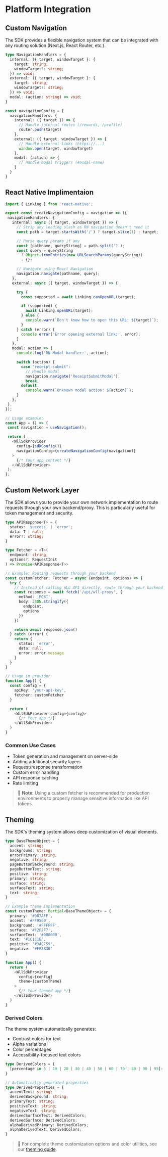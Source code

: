 # Platform Integration

## Custom Navigation

The SDK provides a flexible navigation system that can be integrated with any routing solution (Next.js, React Router, etc.).

```typescript
type NavigationHandlers = {
  internal: ({ target, windowTarget }: {
    target: string;
    windowTarget?: string;
  }) => void;
  external: ({ target, windowTarget }: {
    target: string;
    windowTarget?: string;
  }) => void;
  modal: (action: string) => void;
}

const navigationConfig = {
  navigationHandlers: {
    internal: ({ target }) => {
      // Handle internal routes (/rewards, /profile)
      router.push(target)
    },
    external: ({ target, windowTarget }) => {
      // Handle external links (https://...)
      window.open(target, windowTarget)
    },
    modal: (action) => {
      // Handle modal triggers (#modal-name)
    }
  }
}
```

## React Native Implimentaion

```typescript
import { Linking } from 'react-native';

export const createNavigationConfig = navigation => ({
 navigationHandlers: {
   internal: async ({ target, windowTarget }) => {
     // Strip any leading slash as RN navigation doesn't need it
     const path = target.startsWith('/') ? target.slice(1) : target;

     // Parse query params if any
     const [pathname, queryString] = path.split('?');
     const query = queryString
       ? Object.fromEntries(new URLSearchParams(queryString))
       : {};

     // Navigate using React Navigation
     navigation.navigate(pathname, query);
   },
   external: async ({ target, windowTarget }) => {

     try {
       const supported = await Linking.canOpenURL(target);

       if (supported) {
         await Linking.openURL(target);
       } else {
         console.warn(`Don't know how to open this URL: ${target}`);
       }
     } catch (error) {
       console.error('Error opening external link:', error);
     }
   },
   modal: action => {
     console.log('RN Modal handler:', action);

     switch (action) {
       case "receipt-submit":
         // Handle modal
         navigation.navigate('ReceiptSubmitModal');
         break;
       default:
         console.warn(`Unknown modal action: ${action}`);
     }
   },
 },
});

// Usage example:
const App = () => {
 const navigation = useNavigation();

 return (
   <WllSdkProvider
     config={sdkConfig()}
     navigationConfig={createNavigationConfig(navigation)}
   >
     {/* Your app content */}
   </WllSdkProvider>
 );
};
```

## Custom Network Layer

The SDK allows you to provide your own network implementation to route requests through your own backend/proxy. This is particularly useful for token management and security.

```typescript
type APIResponse<T> = {
  status: 'success' | 'error';
  data: T | null;
  error?: string;
}

type Fetcher = <T>(
  endpoint: string,
  options?: RequestInit
) => Promise<APIResponse<T>>

// Example: Routing requests through your backend
const customFetcher: Fetcher = async (endpoint, options) => {
  try {
    // Instead of calling WLL API directly, route through your backend
    const response = await fetch('/api/wll-proxy', {
      method: 'POST',
      body: JSON.stringify({
        endpoint,
        options
      })
    })

    return await response.json()
  } catch (error) {
    return {
      status: 'error',
      data: null,
      error: error.message
    }
  }
}

// Usage in provider
function App() {
  const config = {
    apiKey: 'your-api-key',
    fetcher: customFetcher
  }

  return (
    <WllSdkProvider config={config}>
      {/* Your app */}
    </WllSdkProvider>
  )
}
```

### Common Use Cases

- Token generation and management on server-side
- Adding additional security layers
- Request/response transformation
- Custom error handling
- API response caching
- Rate limiting

> 📘 **Note**: Using a custom fetcher is recommended for production environments to properly manage sensitive information like API tokens.

## Theming

The SDK's theming system allows deep customization of visual elements.

```typescript
type BaseThemeObject = {
  accent: string;
  background: string;
  errorPrimary: string;
  negative: string;
  pageButtonBackground: string;
  pageButtonText: string;
  positive: string;
  primary: string;
  surface: string;
  surfaceText: string;
  text: string;
}

// Example theme implementation
const customTheme: Partial<BaseThemeObject> = {
  primary: '#007AFF',
  accent: '#FF9500',
  background: '#FFFFFF',
  surface: '#F2F2F7',
  surfaceText: '#000000',
  text: '#1C1C1E',
  positive: '#34C759',
  negative: '#FF3B30'
}

function App() {
  return (
    <WllSdkProvider
      config={config}
      theme={customTheme}
    >
      {/* Your themed app */}
    </WllSdkProvider>
  )
}
```

### Derived Colors

The theme system automatically generates:
- Contrast colors for text
- Alpha variations
- Color percentages
- Accessibility-focused text colors

```typescript
type DerivedColors = {
  [percentage in 5 | 10 | 20 | 30 | 40 | 50 | 60 | 70 | 80 | 90 | 95]: string;
}

// Automatically generated properties
type DerivedProperties = {
  accentText: string;
  derivedBackground: string;
  primaryText: string;
  positiveText: string;
  negativeText: string;
  derivedSurfaceText: DerivedColors;
  derivedSurface: DerivedColors;
  alphaDerivedPrimary: DerivedColors;
  alphaDerivedText: DerivedColors;
}
```

> 📘 For complete theme customization options and color utilities, see our [theming guide](/guide/theming).

